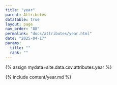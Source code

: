 ```yaml
---
title: "year"
parent: Attributes
datatable: true
layout: page
nav_order: "88"
permalink: "docs/attributes/year.html"
date: "2025-04-17"
params:
  title: ""
  rank: ""
---
```

{% assign mydata=site.data.csv.attributes.year %} 

{% include content/year.md %}
